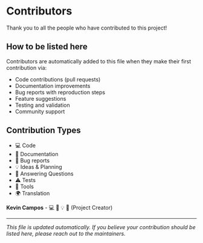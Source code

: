 # Contributors

Thank you to all the people who have contributed to this project!

## How to be listed here

Contributors are automatically added to this file when they make their first contribution via:
- Code contributions (pull requests)
- Documentation improvements
- Bug reports with reproduction steps
- Feature suggestions
- Testing and validation
- Community support

## Contribution Types

- 💻 Code
- 📖 Documentation  
- 🐛 Bug reports
- 💡 Ideas & Planning
- 🤔 Answering Questions
- ⚠️ Tests
- 🔧 Tools
- 🌍 Translation

<!-- CONTRIBUTORS-LIST:START -->
<!-- This section will be automatically updated -->

**Kevin Campos** - 💻 📖 💡 🔧 (Project Creator)

<!-- CONTRIBUTORS-LIST:END -->

---

*This file is updated automatically. If you believe your contribution should be listed here, please reach out to the maintainers.*